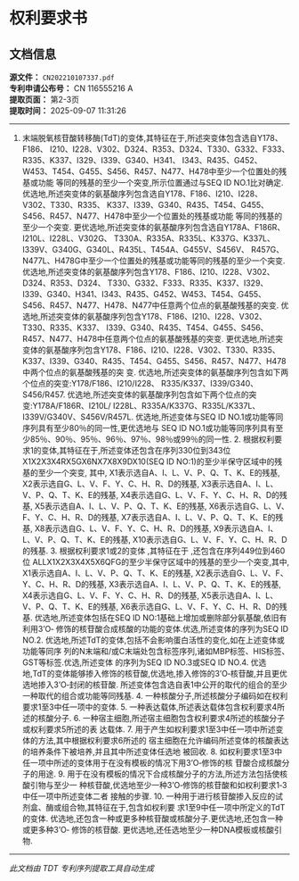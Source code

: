 # 权利要求书

## 文档信息

**源文件：** `CN202210107337.pdf`  
**专利申请公布号：** CN 116555216 A  
**提取页面：** 第2-3页  
**提取时间：** 2025-09-07 11:31:26  

---

1. 末端脱氧核苷酸转移酶(TdT)的变体,其特征在于,所述突变体包含选自Y178、F186、 I210、I228、V302、D324、R353、D324、T330、G332、F333、R335、K337、I329、I339、G340、H341、 I343、R435、G452、W453、T454、G455、S456、R457、N477、H478中至少一个位置处的残基或功能 等同的残基的至少一个突变,所示位置通过与SEQ ID NO.1比对确定. 优选地,所述突变体的氨基酸序列包含选自Y178、F186、I210、I228、V302、T330、R335、 K337、I339、G340、R435、T454、G455、S456、R457、N477、H478中至少一个位置处的残基或功能 等同的残基的至少一个突变. 更优选地,所述突变体的氨基酸序列包含选自Y178A、F186R、I210L、I228L、V302G、 T330A、R335A、R335L、K337G、K337L、I339V、G340G、G340L、R435L、T454A、G455V、S456V、 R457G、N477L、H478G中至少一个位置处的残基或功能等同的残基的至少一个突变. 优选地,所述突变体的氨基酸序列包含Y178、F186、I210、I228、V302、D324、R353、D324、 T330、G332、F333、R335、K337、I329、I339、G340、H341、I343、R435、G452、W453、T454、G455、 S456、R457、N477、H478、N477中任意两个位点的氨基酸残基的突变. 优选地,所述突变体的氨基酸序列包含Y178、F186、I210、I228、V302、T330、R335、K337、 I339、G340、R435、T454、G455、S456、R457、N477、H478中任意两个位点的氨基酸残基的突变. 更优选地,所述突变体的氨基酸序列包含Y178、F186、I210、I228、V302、T330、R335、 K337、I339、G340、R435、T454、G455、S456、R457、N477、H478中两个位点的氨基酸残基的突 变. 优选地,所述突变体的氨基酸序列包含如下两个位点的突变:Y178/F186、I210/I228、 R335/K337、I339/G340、S456/R457. 优选地,所述突变体的氨基酸序列包含如下两个位点的突变:Y178A/F186R、I210L/ I228L、R335A/K337G、R335L/K337L、I339V/G340V、S456V/R457L. 优选地,所述变体与SEQ ID NO.1或功能等同序列具有至少80％的同一性,更优选地与 SEQ ID NO.1或功能等同序列具有至少85％、90％、95％、96％、97％、98％或99％的同一性. 2. 根据权利要求1的变体,其特征在于,所述变体还包含在序列330位到343位 X1X2X3X4RX5GX6NX7X8X9DX10(SEQ ID NO:1)的至少半保守区域中的残基的至少一个突变, 其中, X1表示选自A、I、L、V、P、Q、T、K、E的残基, X2表示选自G、L、V、F、Y、C、H、R、D的残基, X3表示选自A、I、L、V、P、Q、T、K、E的残基, X4表示选自G、L、V、F、Y、C、H、R、D的残基, X5表示选自A、I、L、V、P、Q、T、K、E的残基, X6表示选自G、L、V、F、Y、C、H、R、D的残基, X7表示选自A、I、L、V、P、Q、T、K、E的残基, X8表示选自G、L、V、F、Y、C、H、R、D的残基, X9表示选自A、I、L、V、P、Q、T、K、E的残基, X10表示选自G、L、V、F、Y、C、H、R、D的残基. 3. 根据权利要求1或2的变体 ,其特征在于 ,还包含在序列449位到460位 ALLX1X2X3X4X5X6QFG的至少半保守区域中的残基的至少一个突变,其中, X1表示选自A、I、L、V、P、Q、T、K、E的残基, X2表示选自G、L、V、F、Y、C、H、R、D的残基, X3表示选自A、I、L、V、P、Q、T、K、E的残基, X4表示选自G、L、V、F、Y、C、H、R、D的残基, X5表示选自A、I、L、V、P、Q、T、K、E的残基, X6表示选自G、L、V、F、Y、C、H、R、D的残基. 优选地,所述变体包括在SEQ ID NO:1基础上增加或删除部分氨基酸,依旧有利用3’O‑ 修饰的核苷酸合成核酸的功能的变体.优选,所述变体的序列为SEQ ID NO.2. 优选地,所述TdT的变体,包括不会影响蛋白活性的变化,如在上述变体或功能等同序 列的N末端和/或C末端处包含标签序列,诸如MBP标签、HIS标签、GST等标签.优选,所述变体 的序列为SEQ ID NO.3或SEQ ID NO.4. 优选地,TdT的变体能够掺入修饰的核苷酸,优选地,掺入修饰的3’O‑核苷酸,并且更优 选地掺入3’O‑封闭的核苷酸. 所述变体包含选自表1中公开的取代的组合的至少一种取代的组合或功能等同残基. 4. 一种核酸分子,所述核酸分子编码如在权利要求1至3中任一项中的变体. 5. 一种表达载体,所述表达载体包含权利要求4所述的核酸分子. 6. 一种宿主细胞,所述宿主细胞包含权利要求4所述的核酸分子或权利要求5所述的表 达载体. 7. 用于产生如权利要求1至3中任一项中所述变体的方法,其中根据权利要求6所述的 宿主细胞在允许编码所述变体的核酸表达的培养条件下被培养,并且其中所述变体任选地 被回收. 8. 如权利要求1至3中任一项中所述的变体用于在没有模板的情况下用3’O‑修饰的核 苷酸合成核酸分子的用途. 9. 用于在没有模板的情况下合成核酸分子的方法,所述方法包括使核酸引物与至少一 种核苷酸,优选地至少一种3’O‑修饰的核苷酸和如权利要求1‑3中任一项中所述变体二者 接触的步骤. 10. 一种用于进行核苷酸掺入反应的试剂盒、酶或组合物,其特征在于,包含如权利要 求1至9中任一项中所定义的TdT的变体. 优选地,还包含一种或更多种核苷酸或核酸分子.更优选地,还包含一种或更多种3’O‑ 修饰的核苷酸. 更优选地,还任选地至少一种DNA模板或核酸引物.

---

*此文档由 TDT 专利序列提取工具自动生成*
